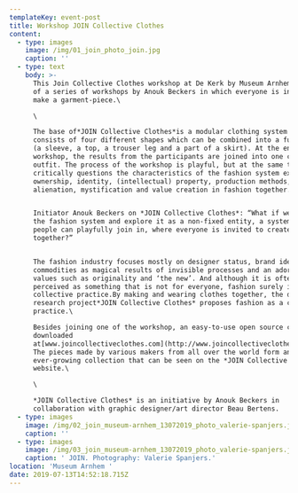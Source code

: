 ```yaml
---
templateKey: event-post
title: Workshop JOIN Collective Clothes
content:
  - type: images
    image: /img/01_join_photo_join.jpg
    caption: ''
  - type: text
    body: >-
      This Join Collective Clothes workshop at De Kerk by Museum Arnhem is part
      of a series of workshops by Anouk Beckers in which everyone is invited to
      make a garment-piece.\

      \

      The base of*JOIN Collective Clothes*is a modular clothing system that
      consists of four different shapes which can be combined into a full outfit
      (a sleeve, a top, a trouser leg and a part of a skirt). At the end of the
      workshop, the results from the participants are joined into one complete
      outfit. The process of the workshop is playful, but at the same time it
      critically questions the characteristics of the fashion system exploring
      ownership, identity, (intellectual) property, production methods,
      alienation, mystification and value creation in fashion together.


      Initiator Anouk Beckers on *JOIN Collective Clothes*: “What if we open up
      the fashion system and explore it as a non-fixed entity, a system where
      people can playfully join in, where everyone is invited to create fashion
      together?”


      The fashion industry focuses mostly on designer status, brand identity,
      commodities as magical results of invisible processes and an adoration of
      values such as originality and ‘the new’. And although it is often
      perceived as something that is not for everyone, fashion surely is a
      collective practice.By making and wearing clothes together, the design and
      research project*JOIN Collective Clothes* proposes fashion as a collective
      practice.\

      Besides joining one of the workshop, an easy-to-use open source can be
      downloaded
      at[www.joincollectiveclothes.com](http://www.joincollectiveclothes.com/)/manual.
      The pieces made by various makers from all over the world form an
      ever-growing collection that can be seen on the *JOIN Collective Clothes*
      website.\

      \

      *JOIN Collective Clothes* is an initiative by Anouk Beckers in
      collaboration with graphic designer/art director Beau Bertens.
  - type: images
    image: /img/02_join_museum-arnhem_13072019_photo_valerie-spanjers.jpg
    caption: ''
  - type: images
    image: /img/03_join_museum-arnhem_13072019_photo_valerie-spanjers.jpg
    caption: ' JOIN. Photography: Valerie Spanjers.'
location: 'Museum Arnhem '
date: 2019-07-13T14:52:18.715Z
---
```

